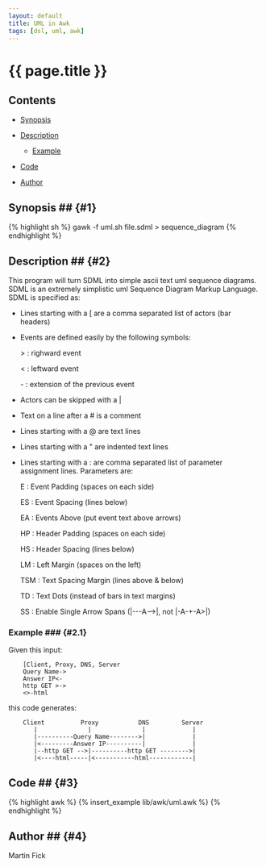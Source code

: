 ```yaml
---
layout: default
title: UML in Awk
tags: [dsl, uml, awk]
---
```


# {{ page.title }}

## Contents

+ [Synopsis](#1)
+ [Description](#2)

	+ [Example](#2.1)

+ [Code](#3)
+ [Author](#4)

## Synopsis ## {#1}

{% highlight sh %}
gawk -f uml.sh  file.sdml >  sequence_diagram
{% endhighlight %}

## Description ## {#2}

This program will turn SDML into simple ascii text uml sequence diagrams.
SDML is an extremely simplistic uml Sequence Diagram Markup Language.
SDML is specified as:

+ Lines starting with a \[ are a comma separated list of actors (bar headers)
+ Events are defined easily by the following symbols:

	\>
	: righward event

	<
	: leftward event

	\-
	: extension of the previous event

+ Actors can be skipped with a |
+ Text on a line after a \# is a comment
+ Lines starting with a @ are text lines
+ Lines starting with a \" are indented text lines
+ Lines starting with a : are comma separated list of parameter assignment
  lines. Parameters are:

	E
	: Event Padding (spaces on each side)

	ES
	: Event Spacing (lines below)

	EA
	: Events Above (put event text above arrows)

	HP
	: Header Padding (spaces on each side)

	HS
	: Header Spacing (lines below)

	LM
	: Left Margin (spaces on the left)

	TSM
	: Text Spacing Margin (lines above & below)

	TD
	: Text Dots (instead of bars in text margins)

	SS
	: Enable Single Arrow Spans (|---A-->|, not |-A-+-A>|)

### Example ### {#2.1}

Given this input:

	    [Client, Proxy, DNS, Server
	    Query Name->
	    Answer IP<-
	    http GET >->
	    <>-html

this code generates:

	    Client          Proxy           DNS         Server
	       |              |              |             |
	       |----------Query Name-------->|             |
	       |<---------Answer IP----------|             |
	       |--http GET -->|----------http GET -------->|
	       |<----html-----|<-----------html------------|

## Code ## {#3}

{% highlight awk %}
{% insert_example lib/awk/uml.awk %}
{% endhighlight %}

## Author ## {#4}

Martin Fick
